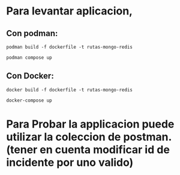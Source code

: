 # Para levantar aplicacion, 
## Con podman:

````
podman build -f dockerfile -t rutas-mongo-redis
````

````
podman compose up
````

## Con Docker:
````
docker build -f dockerfile -t rutas-mongo-redis
````

````
docker-compose up
````

# Para Probar la applicacion puede utilizar la coleccion de postman. (tener en cuenta modificar id de incidente por uno valido)

